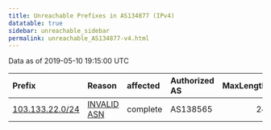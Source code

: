 ```yaml
---
title: Unreachable Prefixes in AS134877 (IPv4)
datatable: true
sidebar: unreachable_sidebar
permalink: unreachable_AS134877-v4.html
---
```


Data as of 2019-05-10 19:15:00 UTC


<div class="datatable-begin"></div>

| Prefix                                                   | Reason                                                                                                  | affected   | Authorized AS   |   MaxLength | Anchor                                       |   unreachable /24s |
|:---------------------------------------------------------|:--------------------------------------------------------------------------------------------------------|:-----------|:----------------|------------:|:---------------------------------------------|-------------------:|
| [103.133.22.0/24](https://stat.ripe.net/103.133.22.0/24) | [INVALID ASN](https://rpki-validator.ripe.net/announcement-preview?asn=AS134877&prefix=103.133.22.0/24) | complete   | AS138565        |          24 | [APNIC](unreachable_APNIC_RPKI_Root-v4.html) |                  1 |

<div class="datatable-end"></div>